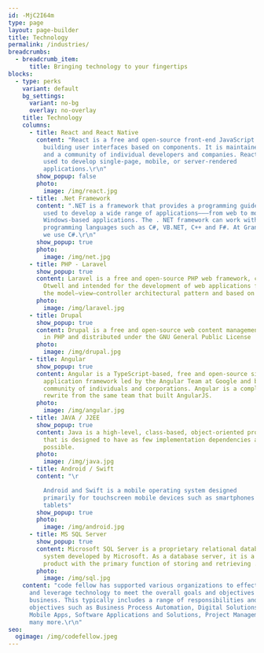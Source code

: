 ```yaml
---
id: -MjC2I64m
type: page
layout: page-builder
title: Technology
permalink: /industries/
breadcrumbs:
  - breadcrumb_item:
      title: Bringing technology to your fingertips
blocks:
  - type: perks
    variant: default
    bg_settings:
      variant: no-bg
      overlay: no-overlay
    title: Technology
    columns:
      - title: React and React Native
        content: "React is a free and open-source front-end JavaScript library for
          building user interfaces based on components. It is maintained by Meta
          and a community of individual developers and companies. React can be
          used to develop single-page, mobile, or server-rendered
          applications.\r\n"
        show_popup: false
        photo:
          image: /img/react.jpg
      - title: .Net Framework
        content: ".NET is a framework that provides a programming guidelines that can be
          used to develop a wide range of applications–––from web to mobile to
          Windows-based applications. The . NET framework can work with several
          programming languages such as C#, VB.NET, C++ and F#. At Grand Circus,
          we use C#.\r\n"
        show_popup: true
        photo:
          image: /img/net.jpg
      - title: PHP - Laravel
        show_popup: true
        content: Laravel is a free and open-source PHP web framework, created by Taylor
          Otwell and intended for the development of web applications following
          the model–view–controller architectural pattern and based on Symfony.
        photo:
          image: /img/laravel.jpg
      - title: Drupal
        show_popup: true
        content: Drupal is a free and open-source web content management system written
          in PHP and distributed under the GNU General Public License
        photo:
          image: /img/drupal.jpg
      - title: Angular
        show_popup: true
        content: Angular is a TypeScript-based, free and open-source single-page web
          application framework led by the Angular Team at Google and by a
          community of individuals and corporations. Angular is a complete
          rewrite from the same team that built AngularJS.
        photo:
          image: /img/angular.jpg
      - title: JAVA / J2EE
        show_popup: true
        content: Java is a high-level, class-based, object-oriented programming language
          that is designed to have as few implementation dependencies as
          possible.
        photo:
          image: /img/java.jpg
      - title: Android / Swift
        content: "\r

          Android and Swift is a mobile operating system designed
          primarily for touchscreen mobile devices such as smartphones and
          tablets"
        show_popup: true
        photo:
          image: /img/android.jpg
      - title: MS SQL Server
        show_popup: true
        content: Microsoft SQL Server is a proprietary relational database management
          system developed by Microsoft. As a database server, it is a software
          product with the primary function of storing and retrieving ...
        photo:
          image: /img/sql.jpg
    content: "code fellow has supported various organizations to effectively manage
      and leverage technology to meet the overall goals and objectives of the
      business. This typically includes a range of responsibilities and
      objectives such as Business Process Automation, Digital Solutions, Web and
      Mobile Apps, Software Applications and Solutions, Project Management and
      many more.\r\n"
seo:
  ogimage: /img/codefellow.jpeg
---
```

